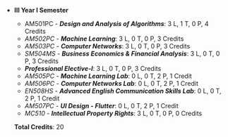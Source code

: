 
- **III Year I Semester**
  - AM501PC - ***Design and Analysis of Algorithms***: 3 L, 1 T, 0 P, 4 Credits
  - *AM502PC* - ***Machine Learning***: 3 L, 0 T, 0 P, 3 Credits
  - *AM503PC* - ***Computer Networks***: 3 L, 0 T, 0 P, 3 Credits
  - *SM504MS* - ***Business Economics & Financial Analysis***: 3 L, 0 T, 0 P, 3 Credits
  - ***Professional Elective-I***: 3 L, 0 T, 0 P, 3 Credits
  - *AM505PC* - ***Machine Learning Lab***: 0 L, 0 T, 2 P, 1 Credit
  - *AM506PC* - ***Computer Networks Lab***: 0 L, 0 T, 2 P, 1 Credit
  - *EN508HS* - ***Advanced English Communication Skills Lab***: 0 L, 0 T, 2 P, 1 Credit
  - *AM507PC* - ***UI Design - Flutter***: 0 L, 0 T, 2 P, 1 Credit
  - *MC510* - ***Intellectual Property Rights***: 3 L, 0 T, 0 P, 0 Credits

  **Total Credits**: 20